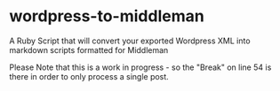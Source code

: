 wordpress-to-middleman
======================

A Ruby Script that will convert your exported Wordpress XML into markdown scripts formatted for Middleman

Please Note that this is a work in progress - so the "Break" on line 54 is there in order to only process a single post.
